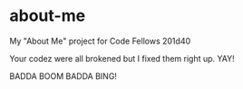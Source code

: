 # about-me
My "About Me" project for Code Fellows 201d40

Your codez were all brokened but I fixed them right up. YAY!

BADDA BOOM BADDA BING!
